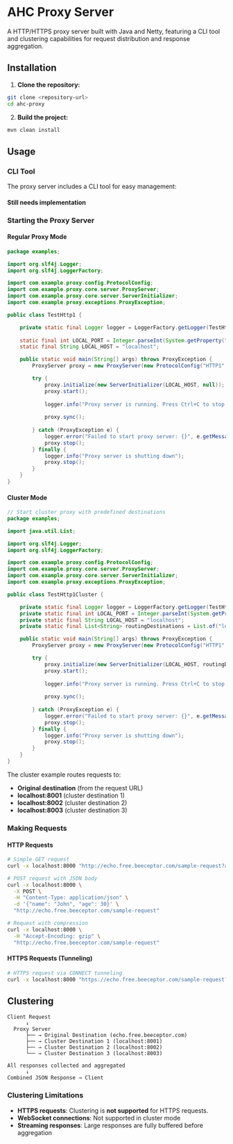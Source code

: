 # AHC Proxy Server

A HTTP/HTTPS proxy server built with Java and Netty, featuring a CLI tool and clustering capabilities for request distribution and response aggregation.

## Installation

1. **Clone the repository:**
```bash
git clone <repository-url>
cd ahc-proxy
```

2. **Build the project:**
```bash
mvn clean install
```

## Usage

### CLI Tool

The proxy server includes a CLI tool for easy management:

#### Still needs implementation

### Starting the Proxy Server

#### Regular Proxy Mode
```java
package examples;

import org.slf4j.Logger;
import org.slf4j.LoggerFactory;

import com.example.proxy.config.ProtocolConfig;
import com.example.proxy.core.server.ProxyServer;
import com.example.proxy.core.server.ServerInitializer;
import com.example.proxy.exceptions.ProxyException;

public class TestHttp1 {

    private static final Logger logger = LoggerFactory.getLogger(TestHttp1.class);
    
    static final int LOCAL_PORT = Integer.parseInt(System.getProperty("localPort", "8000"));
    static final String LOCAL_HOST = "localhost";

    public static void main(String[] args) throws ProxyException {
        ProxyServer proxy = new ProxyServer(new ProtocolConfig("HTTP1", LOCAL_PORT, false));

        try {
            proxy.initialize(new ServerInitializer(LOCAL_HOST, null));
            proxy.start();
            
            logger.info("Proxy server is running. Press Ctrl+C to stop.");
            
            proxy.sync();
            
        } catch (ProxyException e) {
            logger.error("Failed to start proxy server: {}", e.getMessage());
            proxy.stop();
        } finally {
            logger.info("Proxy server is shutting down");
            proxy.stop();
        }
    }
}
```

#### Cluster Mode
```java
// Start cluster proxy with predefined destinations
package examples;

import java.util.List;

import org.slf4j.Logger;
import org.slf4j.LoggerFactory;

import com.example.proxy.config.ProtocolConfig;
import com.example.proxy.core.server.ProxyServer;
import com.example.proxy.core.server.ServerInitializer;
import com.example.proxy.exceptions.ProxyException;

public class TestHttp1Cluster {

    private static final Logger logger = LoggerFactory.getLogger(TestHttp1Cluster.class);
    private static final int LOCAL_PORT = Integer.parseInt(System.getProperty("localPort", "8000"));
    private static final String LOCAL_HOST = "localhost";
    private static final List<String> routingDestinations = List.of("localhost:8001", "localhost:8002", "localhost:8003");

    public static void main(String[] args) throws ProxyException {
        ProxyServer proxy = new ProxyServer(new ProtocolConfig("HTTP1", LOCAL_PORT, true));

        try {
            proxy.initialize(new ServerInitializer(LOCAL_HOST, routingDestinations));
            proxy.start();
            
            logger.info("Proxy server is running. Press Ctrl+C to stop.");
            
            proxy.sync();
            
        } catch (ProxyException e) {
            logger.error("Failed to start proxy server: {}", e.getMessage());
            proxy.stop();
        } finally {
            logger.info("Proxy server is shutting down");
            proxy.stop();
        }
    }
}
```

The cluster example routes requests to:
- **Original destination** (from the request URL)
- **localhost:8001** (cluster destination 1)
- **localhost:8002** (cluster destination 2)
- **localhost:8003** (cluster destination 3)

### Making Requests

#### HTTP Requests
```bash
# Simple GET request
curl -x localhost:8000 "http://echo.free.beeceptor.com/sample-request?author=beeceptor"

# POST request with JSON body
curl -x localhost:8000 \
  -X POST \
  -H "Content-Type: application/json" \
  -d '{"name": "John", "age": 30}' \
  "http://echo.free.beeceptor.com/sample-request"

# Request with compression
curl -x localhost:8000 \
  -H "Accept-Encoding: gzip" \
  "http://echo.free.beeceptor.com/sample-request"
```

#### HTTPS Requests (Tunneling)
```bash
# HTTPS request via CONNECT tunneling
curl -x localhost:8000 "https://echo.free.beeceptor.com/sample-request?author=beeceptor"
```

## Clustering
```
Client Request
      ↓
  Proxy Server
      ├── → Original Destination (echo.free.beeceptor.com)
      ├── → Cluster Destination 1 (localhost:8001)
      ├── → Cluster Destination 2 (localhost:8002)
      └── → Cluster Destination 3 (localhost:8003)
      
All responses collected and aggregated
      ↓
Combined JSON Response → Client
```

### Clustering Limitations

- **HTTPS requests**: Clustering is **not supported** for HTTPS requests.
- **WebSocket connections**: Not supported in cluster mode
- **Streaming responses**: Large responses are fully buffered before aggregation